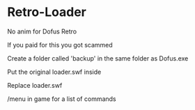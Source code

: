 # Retro-Loader
No anim for Dofus Retro

If you paid for this you got scammed

Create a folder called 'backup' in the same folder as Dofus.exe

Put the original loader.swf inside

Replace loader.swf

/menu in game for a list of commands
